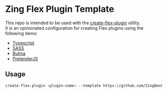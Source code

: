 # Zing Flex Plugin Template

This repo is intended to be used with the [create-flex-plugin](https://www.npmjs.com/package/create-flex-plugin) utility.  
It is an opinionated configuration for creating Flex plugins using the following items:

-   [Typescript](https://www.typescriptlang.org/)
-   [SASS](https://sass-lang.com/)
-   [Bulma](https://bulma.io/)
-   [PretenderJS](https://github.com/pretenderjs/pretender)

## Usage

```sh
create-flex-plugin <plugin-name> --template https://github.com/ZingDevLimited/zing-flex-plugin-template/tree/1.0.0
```
